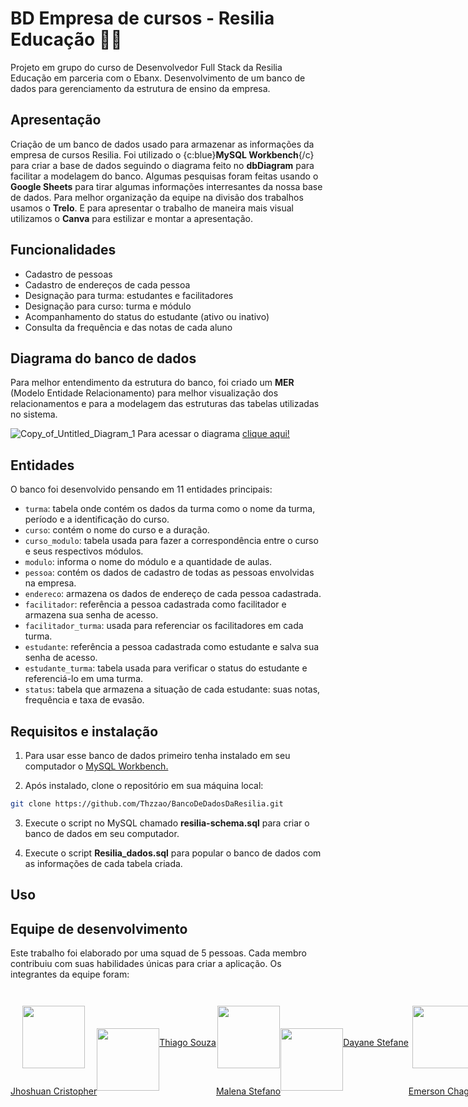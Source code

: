 # BD Empresa de cursos - Resilia Educação 📒💙
Projeto em grupo do curso de Desenvolvedor Full Stack da Resilia Educação em parceria com o Ebanx. 
Desenvolvimento de um banco de dados para gerenciamento da estrutura de ensino da empresa.

## Apresentação
Criação de um banco de dados usado para armazenar as informações da empresa de cursos Resilia. Foi utilizado o {c:blue}**MySQL Workbench**{/c} para criar a base de dados seguindo o diagrama feito no **dbDiagram** para facilitar a modelagem do banco. Algumas pesquisas foram feitas usando o **Google Sheets** para tirar algumas informações interresantes da nossa base de dados. Para melhor organização da equipe na divisão dos trabalhos usamos o **Trelo**. E para apresentar o trabalho de maneira mais visual utilizamos o **Canva** para estilizar e montar a apresentação. 

## Funcionalidades 
- Cadastro de pessoas 
- Cadastro de endereços de cada pessoa
- Designação para turma: estudantes e facilitadores 
- Designação para curso: turma e módulo 
- Acompanhamento do status do estudante (ativo ou inativo)
- Consulta da frequência e das notas de cada aluno

## Diagrama do banco de dados 
Para melhor entendimento da estrutura do banco, foi criado um **MER** (Modelo Entidade Relacionamento) para melhor visualização dos relacionamentos e para a modelagem das estruturas das tabelas utilizadas no sistema. 

![Copy_of_Untitled_Diagram_1](https://github.com/Thzzao/BancoDeDadosDaResilia/assets/95200381/ed082787-2e94-4501-ac1f-7fc7872817fb)
Para acessar o diagrama [clique aqui!](https://dbdiagram.io/) 

## Entidades
O banco foi desenvolvido pensando em 11 entidades principais: 
- `turma`: tabela onde contém os dados da turma como o nome da turma, período e a identificação do curso.
- `curso`: contém o nome do curso e a duração.
- `curso_modulo`: tabela usada para fazer a correspondência entre o curso e seus respectivos módulos. 
- `modulo`: informa o nome do módulo e a quantidade de aulas.
- `pessoa`: contém os dados de cadastro de todas as pessoas envolvidas na empresa.
- `endereco`: armazena os dados de endereço de cada pessoa cadastrada.
- `facilitador`: referência a pessoa cadastrada como facilitador e armazena sua senha de acesso.
- `facilitador_turma`: usada para referenciar os facilitadores em cada turma. 
- `estudante`: referência a pessoa cadastrada como estudante e salva sua senha de acesso.
- `estudante_turma`: tabela usada para verificar o status do estudante e referenciá-lo em uma turma. 
- `status`: tabela que armazena a situação de cada estudante: suas notas, frequência e taxa de evasão.

## Requisitos e instalação 
1. Para usar esse banco de dados primeiro tenha instalado em seu computador o [MySQL Workbench.](https://www.mysql.com/products/workbench/)

2. Após instalado, clone o repositório em sua máquina local:
```bash
git clone https://github.com/Thzzao/BancoDeDadosDaResilia.git
```

3. Execute o script no MySQL chamado **resilia-schema.sql** para criar o banco de dados em seu computador.

4. Execute o script **Resilia_dados.sql** para popular o banco de dados com as informações de cada tabela criada. 

## Uso 


<!-- Colocar as pergutas aqui como exemplo de uso -->


## Equipe de desenvolvimento
Este trabalho foi elaborado por uma squad de 5 pessoas. Cada membro contribuiu com suas habilidades únicas para criar a aplicação. Os integrantes da equipe foram:

<div class="container">

[<img class="imagem" src="https://manicpixiecat.github.io/ProjetoSquad3/src/img/Integrantes/Thiago.JPG"><p>Jhoshuan Cristopher</p>](https://github.com/Jhosh-Christopher)

[<img class="imagem" src="https://manicpixiecat.github.io/ProjetoSquad3/src/img/Integrantes/Thiago.JPG"><p>Thiago Souza</p>](https://github.com/Thzzao) 

[<img class="imagem" src="https://manicpixiecat.github.io/ProjetoSquad3/src/img/Integrantes/Thiago.JPG"><p>Malena Stefano</p>](https://github.com/tsarinatsarina)

[<img class="imagem" src="https://manicpixiecat.github.io/ProjetoSquad3/src/img/Integrantes/Thiago.JPG"><p>Dayane Stefane</p>](https://github.com/Dayane99) 

[<img class="imagem" src="https://manicpixiecat.github.io/ProjetoSquad3/src/img/Integrantes/Thiago.JPG"><p>Emerson Chagas</p>](https://github.com/emerchagas)

</div> 
<style>
    .container{
        display: flex;
        flex-direction: column;
        height: 200px;
        justify-content: center;
        align-items: center;
        flex-wrap: wrap;
    }
    .imagem{
        width:100px;
    }
</style>

